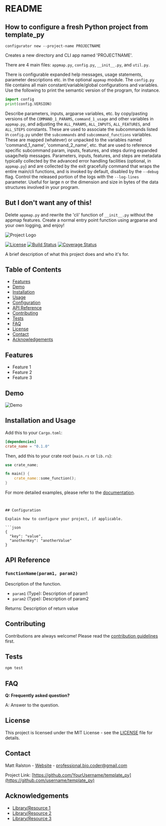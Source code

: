 # README



## How to configure a fresh Python project from template_py

```
configurator new --project-name PROJECTNAME
```

Creates a new directory and CLI app named 'PROJECTNAME'.

There are 4 main files: `appmap.py`, `config.py`, `__init__.py`, and `util.py`.


There is configurable expanded help messages, usage statements, parameter descriptions etc. in the optional `appmap` module. The `config.py` file contains all main constant/variable/global configurations and variables. Use the following to print the semantic version of the program, for instance.

```python
import config
print(config.VERSION)
```


Describe parameters, inputs, argparse variables, etc. by copy/pasting versions of the `COMMAND_1_PARAMS`, `command_1_usage` and other variables in `appmap.py`, and adjusting the `ALL_PARAMS`, `ALL_INPUTS`, `ALL_FEATURES`, and `ALL_STEPS` constants. These are used to associate the subcommands listed in `config.py` under the `subcommands` and `subcommand_functions` variables. These are mapped (whatever) or unpacked to the variables named 'command_1_name', 'command_2_name', etc. that are used to reference specific subcommand param, inputs, features, and steps during expanded usage/help messages. Parameters, inputs, features, and steps are metadata typically collected by the advanced error handling facilities (optional, in `appmap.py`) and are collected by the exit gracefully command that wraps the entire main/cli functions, and is invoked by default, disabled by the `--debug` flag. Control the released portion of the logs with the `--log-lines` parameter. Useful for large n or the dimension and size in bytes of the data structures involved in your program.



## But I don't want any of this!

Delete `appmap.py` and rewrite the 'cli' function of `__init__.py` without the appmap features. Create a normal entry point function using argparse and your own logging, and enjoy!





![Project Logo](logo_url.png)

[![License](https://img.shields.io/badge/License-MIT-blue.svg)](LICENSE)
[![Build Status](https://travis-ci.org/username/project-name.svg?branch=master)](https://travis-ci.org/username/project-name)
[![Coverage Status](https://coveralls.io/repos/github/username/project-name/badge.svg?branch=master)](https://coveralls.io/github/username/project-name?branch=master)

A brief description of what this project does and who it's for.

## Table of Contents

- [Features](#features)
- [Demo](#demo)
- [Installation](#installation)
- [Usage](#usage)
- [Configuration](#configuration)
- [API Reference](#api-reference)
- [Contributing](#contributing)
- [Tests](#tests)
- [FAQ](#faq)
- [License](#license)
- [Contact](#contact)
- [Acknowledgements](#acknowledgements)

## Features

- Feature 1
- Feature 2
- Feature 3

## Demo

![Demo](demo.gif)

## Installation and Usage

Add this to your `Cargo.toml`:

```toml
[dependencies]
crate_name = "0.1.0"
```

Then, add this to your crate root (`main.rs` or `lib.rs`):

```rust
use crate_name;

fn main() {
    crate_name::some_function();
}
```

For more detailed examples, please refer to the [documentation](https://docs.rs/crate_name).
```


## Configuration

Explain how to configure your project, if applicable.

```json
{
  "key": "value",
  "anotherKey": "anotherValue"
}
```

## API Reference

### `functionName(param1, param2)`

Description of the function.

- `param1` (Type): Description of param1
- `param2` (Type): Description of param2

Returns: Description of return value

## Contributing

Contributions are always welcome! Please read the [contribution guidelines](CONTRIBUTING.md) first.

## Tests

```bash
npm test
```

## FAQ

**Q: Frequently asked question?**

A: Answer to the question.

## License

This project is licensed under the MIT License - see the [LICENSE](LICENSE) file for details.

## Contact

Matt Ralston - [Website](https://matthewralston.github.io/) - professional.bio.coder@gmail.com

Project Link: [https://github.com/YourUsername/template_py](https://github.com/username/template_py)

## Acknowledgements

- [Library/Resource 1](https://example.com)
- [Library/Resource 2](https://example.com)
- [Library/Resource 3](https://example.com)



<!--
Thanks of course to my fans (and haters). Yeah i see you.... but i dont.
Thanks to my former mentors BC, MR, IN, CR, and my newer bosses PJ and KL.
Thanks to the Pap lab for the first dataset that I continue to use.
Thank you to Ryan for the food and stuff. I actually made this project specifically so you and I could converse...
Thanks to Blahah for tolerating someone snooping and imitating his Ruby style.
Thanks to Erin for getting my feet wet in this new field. You are my mvp.
Thanks to Rachel for the good memories and friendship. And Sophie too. veggies n' R love.
Thanks to Yasmeen for the usual banter.
Thanks to A for the newer banter.
Thanks to Max, Robin, and Robert for the good memories in St. Louis. What's new?
Thanks to Fred for the good memories. Hope you're on soon.
Thanks to Nichole for the cookies and good memories. And your cute furballs too! Hope you're well
Thanks to S for the lessons, convos, and even embarassing moments. You're kind of awesome to me.
Thanks to a few friends I met in 2023 that reminded me I have a lot to learn about friendship, dating, and street smarts.
Thanks to them even more now that I got it xd up.

Thanks to the people of NCC for the Doordash money. It might not be much but I don't have it twisted (I do.)



Thanks to D from BCCS.
Thanks to C4H&H. I'm 'healthier' now, but I really still think I need more support than just BCCS. it's urgent.
Thanks to CT and family. Your love and support means the world to me.
Thanks to AS and family. Your support made a difference. Praying for better employment and opportunities.

And thanks to my family and friends.
Go Blue Hens
-->

